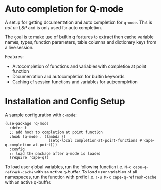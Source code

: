 # Auto completion for Q-mode

A setup for getting documentation and auto completion for
`q-mode`.
This is *not an LSP* and is only used for auto completion.

The goal is to make use of builtin q features to
extract then cache variable names, types, function parameters,
table columns and dictionary keys from a live session.

Features:
- Autocompletion of functions and variables with completion at point function
- Documentation and autocompletion for builtin keywords
- Caching of session functions and variables for autocompletion

# Installation and Config Setup

A sample configuration with `q-mode`:
``` emacs-lisp
(use-package 'q-mode
  :defer t
  ;; add hook to completion at point function
  :hook (q-mode . (lambda ()
                    (setq-local completion-at-point-functions #'cape-q-completion-at-point)))
  :config
  ;; load the package after q-mode is loaded
  (require 'cape-q))
```

To load user global variables, run the following function i.e. `M-x cape-q-refresh-cache` with an active q-buffer.
To load user variables of all namespaces, run the function with prefix i.e. `C-u M-x cape-q-refresh-cache` with an active q-buffer.

